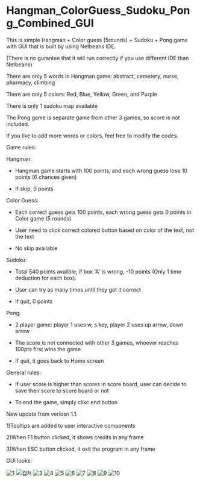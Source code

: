 # Hangman_ColorGuess_Sudoku_Pong_Combined_GUI

This is simple Hangman + Color guess (5rounds) + Sudoku + Pong game with GUI that is built by using Netbeans IDE. 

(There is no gurantee that it will run correctly if you use different IDE than Netbeans)

There are only 5 words in Hangman game: abstract, cemetery, nurse, pharmacy, climbing

There are only 5 colors: Red, Blue, Yellow, Green, and Purple

There is only 1 sudoku map available

The Pong game is separate game from other 3 games, so score is not included.

If you like to add more words or colors, feel free to modify the codes.


Game rules:

Hangman:

- Hangman game starts with 100 points, and each wrong guess lose 10 points (6 chances given)

- If skip, 0 points

Color Guess:

- Each correct guess gets 100 points, each wrong guess gets 0 points in Color game (5 rounds)

- User need to click correct colored button based on color of the text, not the text

- No skip available

Sudoku:

- Total 540 points availble, if box 'A' is wrong, -10 points (Only 1 time deduction for each box).

- User can try as many times until they get it correct

- If quit, 0 points 

Pong:

- 2 player game: player 1 uses w, s key, player 2 uses up arrow, down arrow

- The score is not connected with other 3 games, whoever reaches 100pts first wins the game

- If quit, it goes back to Home screen

General rules:

- If user score is higher than scores in score board, user can decide to save their score to score board or not

- To end the game, simply clikc end button


New update from veriosn 1.1:

1)Tooltips are added to user interactive components

2)When F1 button clicked, it shows credits in any frame

3)When ESC button clicked, it exit the program in any frame

GUI looks:

![1](https://user-images.githubusercontent.com/98497929/193498224-7b30a110-8b89-40fd-97bd-4722e26cfebe.PNG)
![캡처](https://user-images.githubusercontent.com/98497929/193498254-99284a9f-3edc-407d-8ec8-e3e445c70e8d.PNG)
![3](https://user-images.githubusercontent.com/98497929/193498269-632a7fb6-7202-4721-abdc-b607e6906294.PNG)
![4](https://user-images.githubusercontent.com/98497929/193498275-5031b1f3-a858-4860-84a8-6456504d0f1a.PNG)
![5](https://user-images.githubusercontent.com/98497929/193498281-45c7b704-a8e8-4f42-89da-bea1137c93a2.PNG)
![6](https://user-images.githubusercontent.com/98497929/193498290-f5e58774-aa08-4656-8b6b-e28471864638.PNG)
![7](https://user-images.githubusercontent.com/98497929/193498295-a38bb6b3-f75f-4170-85d8-2023a3425ce0.PNG)
![8](https://user-images.githubusercontent.com/98497929/193498304-b08de643-3906-4857-83a3-91f0c188ec28.PNG)
![9](https://user-images.githubusercontent.com/98497929/193498310-ed003772-2424-4a54-af86-7f9267a34558.PNG)
![10](https://user-images.githubusercontent.com/98497929/193498314-1b88774d-a0d9-4218-bbea-a8f2a00fc425.PNG)
